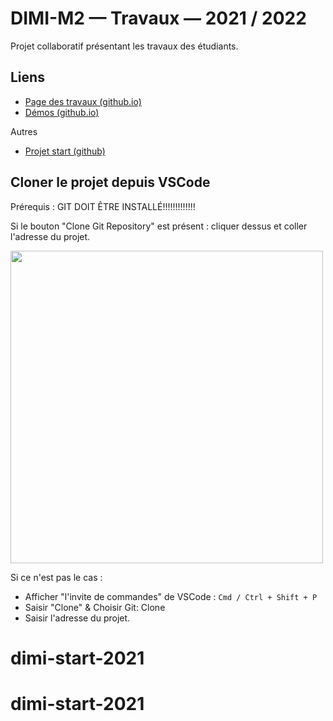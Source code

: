 # DIMI-M2 — Travaux — 2021 / 2022

Projet collaboratif présentant les travaux des étudiants.

## Liens
- [Page des travaux (github.io)](https://jniac.github.io/dimi-m2-work-21-22/)
- [Démos (github.io)](https://jniac.github.io/dimi-m2-work-21-22/demos)

Autres
- [Projet start (github)](https://github.com/jniac/dimi-m2-start-21-22)

## Cloner le projet depuis VSCode

Prérequis : GIT DOIT ÊTRE INSTALLÉ!!!!!!!!!!!!!

Si le bouton "Clone Git Repository" est présent : cliquer dessus et coller l'adresse du projet.

<img height=500 src="https://user-images.githubusercontent.com/11039919/143419613-33b1bdad-5259-4f02-8a34-fd72abe7ca36.png">

Si ce n'est pas le cas :  
- Afficher "l'invite de commandes" de VSCode : `Cmd / Ctrl + Shift + P`
- Saisir "Clone" & Choisir Git: Clone
- Saisir l'adresse du projet.

# dimi-start-2021
# dimi-start-2021
